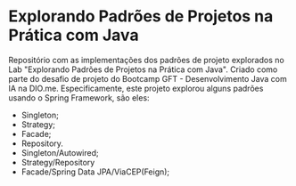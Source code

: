 # Explorando Padrões de Projetos na Prática com Java

Repositório com as implementações dos padrões de projeto explorados no Lab "Explorando Padrões de Projetos na Prática com Java". Criado como parte do desafio de projeto do Bootcamp GFT - Desenvolvimento Java com IA na DIO.me.
Especificamente, este projeto explorou alguns padrões usando o Spring Framework, são eles:
- Singleton;
- Strategy;
- Facade;
- Repository.
- Singleton/Autowired;
- Strategy/Repository
- Facade/Spring Data JPA/ViaCEP(Feign);